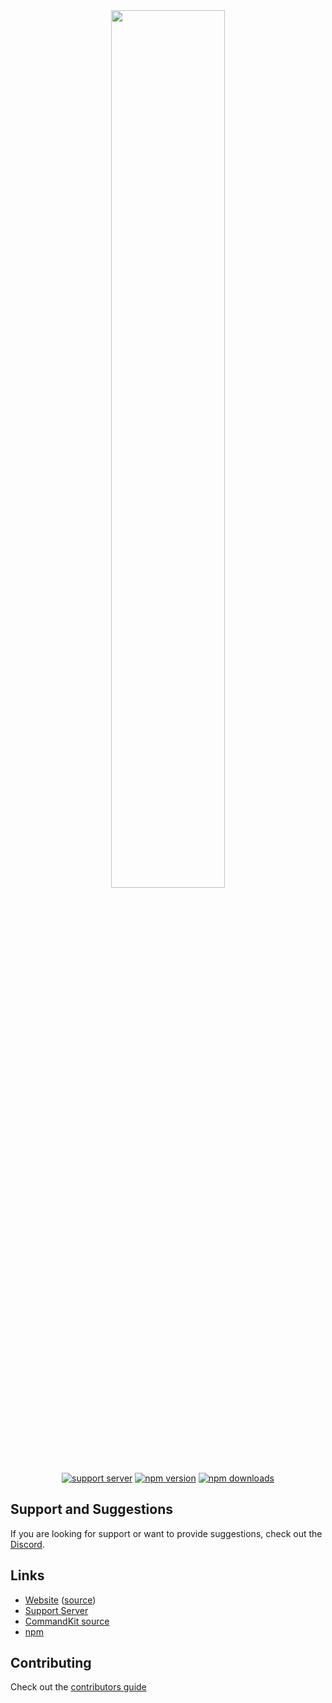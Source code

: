 <div align="center">
    <img src="https://raw.githubusercontent.com/underctrl-io/commandkit/main/apps/docs/public/ckit_logo.svg" width="60%" />
    <br />
    <a href="https://ctrl.lol/discord"><img src="https://img.shields.io/discord/1055188344188973066?color=5865F2&logo=discord&logoColor=white" alt="support server" /></a>
    <a href="https://www.npmjs.com/package/commandkit"><img src="https://img.shields.io/npm/v/commandkit?maxAge=3600" alt="npm version" /></a>
    <a href="https://www.npmjs.com/package/commandkit"><img src="https://img.shields.io/npm/dt/commandkit?maxAge=3600" alt="npm downloads" /></a>
</div>

## Support and Suggestions

If you are looking for support or want to provide suggestions, check out the [Discord](https://ctrl.lol/discord).

## Links

- [Website](https://commandkit.dev) ([source](https://github.com/underctrl-io/commandkit/tree/main/apps/docs))
- [Support Server](https://ctrl.lol/discord)
- [CommandKit source](https://github.com/underctrl-io/commandkit/tree/main/packages/commandkit)
- [npm](https://www.npmjs.com/package/commandkit)

## Contributing

Check out the [contributors guide](https://github.com/underctrl-io/commandkit/blob/main/CONTRIBUTING.md)
